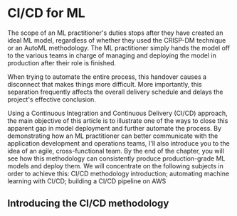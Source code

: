 # CI/CD for ML

The scope of an ML practitioner's duties stops after they have created an ideal ML model, regardless of whether they used the CRISP-DM technique or an AutoML methodology. The ML practitioner simply hands the model off to the various teams in charge of managing and deploying the model in production after their role is finished.

When trying to automate the entire process, this handover causes a disconnect that makes things more difficult. More importantly, this separation frequently affects the overall delivery schedule and delays the project's effective conclusion.

Using a Continuous Integration and Continuous Delivery (CI/CD) approach, the main objective of this article is to illustrate one of the ways to close this apparent gap in model deployment and further automate the process. By demonstrating how an ML practitioner can better communicate with the application development and operations teams, I'll also introduce you to the idea of an agile, cross-functional team. By the end of the chapter, you will see how this methodology can consistently produce production-grade ML models and deploy them. We will concentrate on the following subjects in order to achieve this:
CI/CD methodology introduction; automating machine learning with CI/CD; building a CI/CD pipeline on AWS


## Introducing the CI/CD methodology

